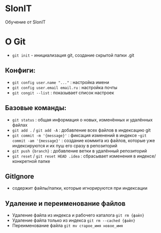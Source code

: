 # SlonIT

Обучение от SlonIT

# О Git

- `git init` - инициализация git, создание скрытой папки .git

## Конфиги:

- `git config user.name "..."` : настройка имени
- `git config user.email email.ru` : настройка почты
- `git congit --list` : показывает список настроек

## Базовые команды:

- `git status` : общая информация о новых, изменённых и удалённых файлах
- `git add .` / `git add -A` : добавление всех файлов в индексацию git
- `git commit -m '{message}'` : фиксация изменений в индексе -`git commit -am '{message}'` : создание коммита из файлов, которые уже индексируются и их пуш его сразу в репозиторий
- `git push {branch}` : добавление ветки в удалённый репозиторий
- `git reset` / `git reset HEAD .idea` : сбрасывает изменения в индексе/конкретной папке

## GitIgnore

- содержит файлы/папки, которые игнорируются при индексации

## Удаление и переименование файлов

- Удаление файла из индекса и рабочего каталога
  `git rm {файл}`
- Удаление файла только из индекса
  `git rm --cached {файл}`
- Переименование файла
  `git mv старое_имя новое_имя`
